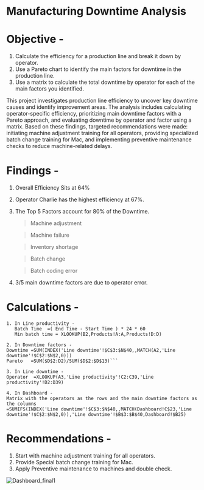 # Manufacturing Downtime Analysis

# Objective  -

1. Calculate the efficiency for a production line and break it down by operator.
2. Use a Pareto chart to identify the main factors for downtime in the production line.
3.  Use a matrix to calculate the total downtime by operator for each of the main factors you identified.

  This project investigates production line efficiency to uncover key downtime causes and identify improvement areas. The analysis includes calculating operator-specific efficiency, prioritizing main downtime 
  factors with a Pareto approach, and evaluating downtime by operator and factor using a matrix. Based on these findings, targeted recommendations were made: initiating machine adjustment training for all 
  operators, providing specialized batch change training for Mac, and implementing preventive maintenance checks to reduce machine-related delays.

# Findings -

1. Overall Efficiency Sits at 64%
2. Operator Charlie has the highest efficiency at 67%.
3. The Top 5 Factors account for 80% of the Downtime.

   > Machine adjustment
   
   > Machine failure  

   > Inventory shortage  

   > Batch change  

   > Batch coding error  

4. 3/5 main downtime factors are due to operator error.


# Calculations -  
```
1. In Line productivity -  
   Batch Time  =( End Time - Start Time ) * 24 * 60 
   Min batch time = XLOOKUP(B2,Products!A:A,Products!D:D)

2. In Downtime factors -
Downtime =SUM(INDEX('Line downtime'!$C$3:$N$40,,MATCH(A2,'Line downtime'!$C$2:$N$2,0)))
Pareto   =SUM($D$2:D2)/SUM($D$2:$D$13)```

3. In Line downtime -
Operator  =XLOOKUP(A3,'Line productivity'!C2:C39,'Line productivity'!D2:D39)

4. In Dashboard - 
Matrix with the operators as the rows and the main downtime factors as the columns
=SUMIFS(INDEX('Line downtime'!$C$3:$N$40,,MATCH(Dashboard!C$23,'Line downtime'!$C$2:$N$2,0)),'Line downtime'!$B$3:$B$40,Dashboard!$B25)
```

# Recommendations -
1. Start with machine adjustment training for all operators.
2. Provide Special batch change training for Mac.
3. Apply Preventive maintenance to machines and double check.

![Dashboard_final1](https://github.com/user-attachments/assets/00ad0f59-898f-4334-86b2-32dc57647b07)

